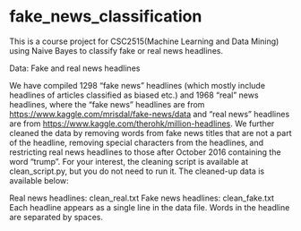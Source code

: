 # fake_news_classification
This is a course project for CSC2515(Machine Learning and Data Mining) using Naive Bayes to classify fake or real news headlines.

Data: Fake and real news headlines

We have compiled 1298 “fake news” headlines (which mostly include headlines of articles classified as biased etc.) and 1968 “real” news headlines, where the “fake news” headlines are from https://www.kaggle.com/mrisdal/fake-news/data and “real news” headlines are from https://www.kaggle.com/therohk/million-headlines. We further cleaned the data by removing words from fake news titles that are not a part of the headline, removing special characters from the headlines, and restricting real news headlines to those after October 2016 containing the word “trump”. For your interest, the cleaning script is available at clean_script.py, but you do not need to run it. The cleaned-up data is available below:

Real news headlines: clean_real.txt
Fake news headlines: clean_fake.txt
Each headline appears as a single line in the data file. Words in the headline are separated by spaces.


